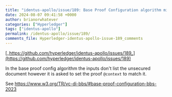 ```yaml
---
title: "identus-apollo/issue/189: Base Proof Configuration algorithm missing input"
date: 2024-08-07 09:41:58 +0000
author: brianorwhatever
categories: ["Hyperledger"]
tags: ["identus-apollo"]
permalink: /identus-apollo/issue/189/
comments_file: Hyperledger-identus-apollo-issue-189_comments
---
```


[_https://github.com/hyperledger/identus-apollo/issues/189_](https://github.com/hyperledger/identus-apollo/issues/189)

In the base proof config algorithm the inputs don't list the unsecured document however it is asked to set the proof `@context` to match it.

See https://www.w3.org/TR/vc-di-bbs/#base-proof-configuration-bbs-2023